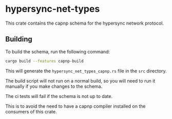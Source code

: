 # hypersync-net-types

This crate contains the capnp schema for the hypersync network protocol.

## Building

To build the schema, run the following command:

```bash
cargo build --features capnp-build
```

This will generate the `hypersync_net_types_capnp.rs` file in the `src` directory.

The build script will not run on a normal build, so you will need to run it manually if you make changes to the schema.

The ci tests will fail if the schema is not up to date.

This is to avoid the need to have a capnp compiler installed on the consumers of this crate.
